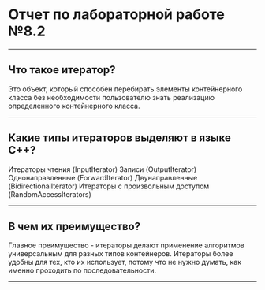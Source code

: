 # Отчет по лабораторной работе №8.2
***
## Что такое итератор?
Это объект, который способен перебирать элементы контейнерного класса без необходимости пользователю знать реализацию определенного контейнерного класса.
***
## Какие типы итераторов выделяют в языке С++?
Итераторы чтения (InputIterator)
Записи (OutputIterator)
Однонаправленные (ForwardIterator)
Двунаправленные (BidirectionalIterator)
Итераторы с произвольным доступом (RandomAccessIterators)
***
## В чем их преимущество?
Главное преимущество - итераторы делают применение алгоритмов универсальным для разных типов контейнеров.
Итераторы более удобны для тех, кто их использует, потому что не нужно думать, как именно проходить по последовательности.
***